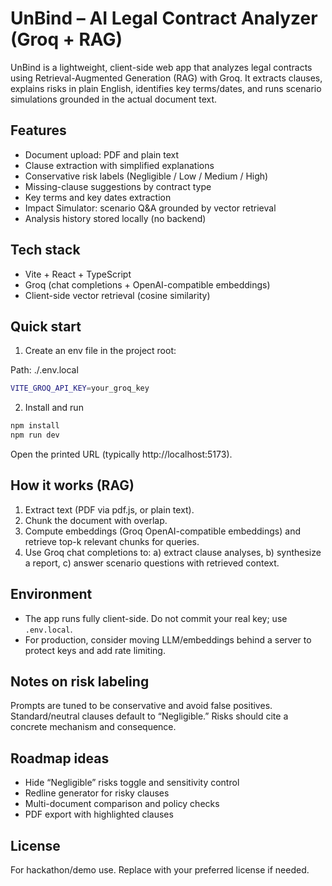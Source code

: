 # UnBind – AI Legal Contract Analyzer (Groq + RAG)

UnBind is a lightweight, client-side web app that analyzes legal contracts using Retrieval-Augmented Generation (RAG) with Groq. It extracts clauses, explains risks in plain English, identifies key terms/dates, and runs scenario simulations grounded in the actual document text.

## Features

- Document upload: PDF and plain text
- Clause extraction with simplified explanations
- Conservative risk labels (Negligible / Low / Medium / High)
- Missing-clause suggestions by contract type
- Key terms and key dates extraction
- Impact Simulator: scenario Q&A grounded by vector retrieval
- Analysis history stored locally (no backend)

## Tech stack

- Vite + React + TypeScript
- Groq (chat completions + OpenAI-compatible embeddings)
- Client-side vector retrieval (cosine similarity)

## Quick start

1. Create an env file in the project root:

Path: ./.env.local

```bash
VITE_GROQ_API_KEY=your_groq_key
```

2. Install and run

```bash
npm install
npm run dev
```

Open the printed URL (typically http://localhost:5173).

## How it works (RAG)

1. Extract text (PDF via pdf.js, or plain text).
2. Chunk the document with overlap.
3. Compute embeddings (Groq OpenAI-compatible embeddings) and retrieve top-k relevant chunks for queries.
4. Use Groq chat completions to: a) extract clause analyses, b) synthesize a report, c) answer scenario questions with retrieved context.

## Environment

- The app runs fully client-side. Do not commit your real key; use `.env.local`.
- For production, consider moving LLM/embeddings behind a server to protect keys and add rate limiting.

## Notes on risk labeling

Prompts are tuned to be conservative and avoid false positives. Standard/neutral clauses default to “Negligible.” Risks should cite a concrete mechanism and consequence.

## Roadmap ideas

- Hide “Negligible” risks toggle and sensitivity control
- Redline generator for risky clauses
- Multi-document comparison and policy checks
- PDF export with highlighted clauses

## License

For hackathon/demo use. Replace with your preferred license if needed.
